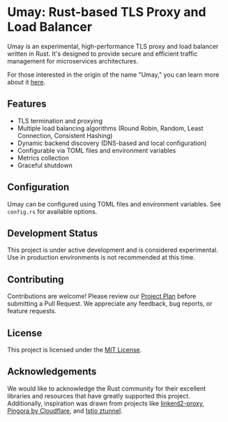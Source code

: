 # Umay: Rust-based TLS Proxy and Load Balancer

Umay is an experimental, high-performance TLS proxy and load balancer written in Rust. It's designed to provide secure
and efficient traffic management for microservices architectures.

For those interested in the origin of the name "Umay," you can learn more about
it [here](https://en.wikipedia.org/wiki/Umay).

## Features

- TLS termination and proxying
- Multiple load balancing algorithms (Round Robin, Random, Least Connection, Consistent Hashing)
- Dynamic backend discovery (DNS-based and local configuration)
- Configurable via TOML files and environment variables
- Metrics collection
- Graceful shutdown

## Configuration

Umay can be configured using TOML files and environment variables. See `config.rs` for available options.

## Development Status

This project is under active development and is considered experimental. Use in production environments is not
recommended at this time.

## Contributing

Contributions are welcome! Please review our [Project Plan](docs/PROJECT_PLAN) before submitting a Pull Request. We
appreciate any feedback, bug reports, or feature requests.

## License

This project is licensed under the [MIT License](LICENSE).

## Acknowledgements

We would like to acknowledge the Rust community for their excellent libraries and resources that have greatly supported
this project. Additionally, inspiration was drawn from projects
like [linkerd2-proxy](https://github.com/linkerd/linkerd2-proxy), [Pingora by Cloudflare](https://github.com/cloudflare/pingora),
and [Istio ztunnel](https://github.com/istio/ztunnel).

